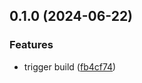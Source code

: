 ## 0.1.0 (2024-06-22)


### Features

* trigger build ([fb4cf74](https://github.com/tiavina-mika/password-checklist-input/commit/fb4cf74f2f57c9cfb43345b28ffbc4c4d3e25e6b))

